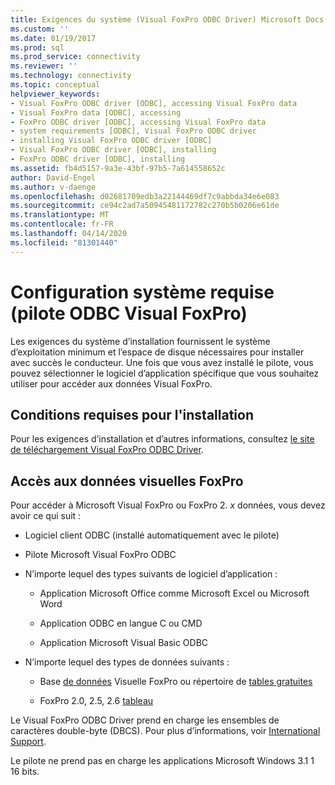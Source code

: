 ```yaml
---
title: Exigences du système (Visual FoxPro ODBC Driver) Microsoft Docs
ms.custom: ''
ms.date: 01/19/2017
ms.prod: sql
ms.prod_service: connectivity
ms.reviewer: ''
ms.technology: connectivity
ms.topic: conceptual
helpviewer_keywords:
- Visual FoxPro ODBC driver [ODBC], accessing Visual FoxPro data
- Visual FoxPro data [ODBC], accessing
- FoxPro ODBC driver [ODBC], accessing Visual FoxPro data
- system requirements [ODBC], Visual FoxPro ODBC driver
- installing Visual FoxPro ODBC driver [ODBC]
- Visual FoxPro ODBC driver [ODBC], installing
- FoxPro ODBC driver [ODBC], installing
ms.assetid: fb4d5157-9a3e-43bf-97b5-7a614558652c
author: David-Engel
ms.author: v-daenge
ms.openlocfilehash: d02681709edb3a22144469df7c9abbda34e6e083
ms.sourcegitcommit: ce94c2ad7a50945481172782c270b5b0206e61de
ms.translationtype: MT
ms.contentlocale: fr-FR
ms.lasthandoff: 04/14/2020
ms.locfileid: "81301440"
---
```

# <a name="system-requirements-visual-foxpro-odbc-driver"></a>Configuration système requise (pilote ODBC Visual FoxPro)
Les exigences du système d’installation fournissent le système d’exploitation minimum et l’espace de disque nécessaires pour installer avec succès le conducteur. Une fois que vous avez installé le pilote, vous pouvez sélectionner le logiciel d’application spécifique que vous souhaitez utiliser pour accéder aux données Visual FoxPro.  
  
## <a name="installation-requirements"></a>Conditions requises pour l'installation  
 Pour les exigences d’installation et d’autres informations, consultez [le site de téléchargement Visual FoxPro ODBC Driver](https://go.microsoft.com/fwlink/?LinkId=121318).  
  
## <a name="accessing-visual-foxpro-data"></a>Accès aux données visuelles FoxPro  
 Pour accéder à Microsoft Visual FoxPro ou FoxPro 2. *x* données, vous devez avoir ce qui suit :  
  
-   Logiciel client ODBC (installé automatiquement avec le pilote)  
  
-   Pilote Microsoft Visual FoxPro ODBC  
  
-   N’importe lequel des types suivants de logiciel d’application :  
  
    -   Application Microsoft Office comme Microsoft Excel ou Microsoft Word  
  
    -   Application ODBC en langue C ou CMD  
  
    -   Application Microsoft Visual Basic ODBC  
  
-   N’importe lequel des types de données suivants :  
  
    -   Base [de données](../../odbc/microsoft/visual-foxpro-terminology.md) Visuelle FoxPro ou répertoire de [tables gratuites](../../odbc/microsoft/visual-foxpro-terminology.md)  
  
    -   FoxPro 2.0, 2.5, 2.6 [tableau](../../odbc/microsoft/visual-foxpro-terminology.md)  
  
 Le Visual FoxPro ODBC Driver prend en charge les ensembles de caractères double-byte (DBCS). Pour plus d’informations, voir [International Support](../../odbc/microsoft/international-support-visual-foxpro-odbc-driver.md).  
  
 Le pilote ne prend pas en charge les applications Microsoft Windows 3.1 1 16 bits.
